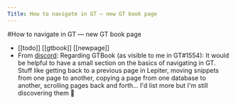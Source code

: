 ---Title: How to navigate in GT — new GT book page---#How to navigate in GT — new GT book page- [[todo]] [[gtbook]] [[newpage]]- From [discord](https://discord.com/channels/729445214812504107/737255889517543545/986262429010919454): Regarding GTBook (as visible to me in GT#1554): It would be helpful to have a small section on the basics of navigating in GT. Stuff like getting back to a previous page in Lepiter, moving snippets from one page to another, copying a page from one database to another, scrolling pages back and forth... I'd list more but I'm still discovering them 🙂